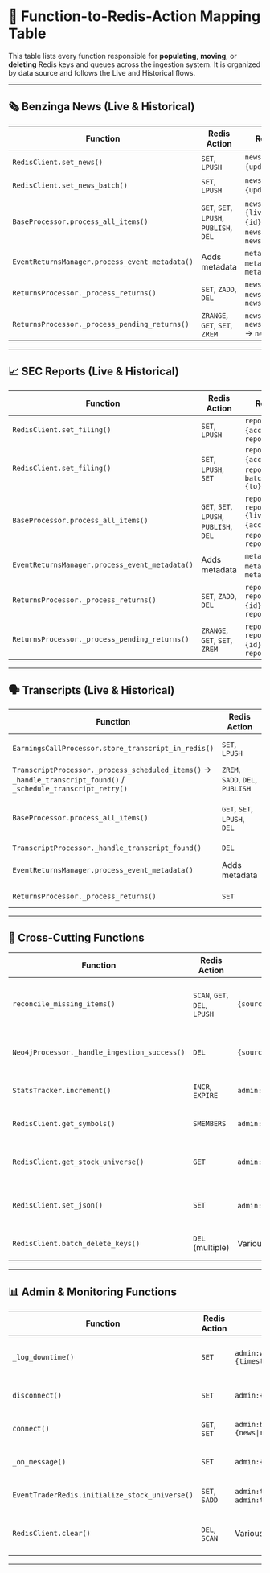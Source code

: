 # 🔗 Function-to-Redis-Action Mapping Table

This table lists every function responsible for **populating**, **moving**, or **deleting** Redis keys and queues across the ingestion system. It is organized by data source and follows the Live and Historical flows.

---

## 🗞️ Benzinga News (Live & Historical)

| Function | Redis Action | Redis Keys / Patterns | File | Flow |
|---------|---------------|------------------------|------|------|
| `RedisClient.set_news()` | `SET`, `LPUSH` | `news:live:raw:{id}.{updated}`, `news:queues:raw` | `redisDB/redisClasses.py` (called from `bz_websocket.py`) | Live |
| `RedisClient.set_news_batch()` | `SET`, `LPUSH` | `news:hist:raw:{id}.{updated}`, `news:queues:raw` | `redisDB/redisClasses.py` (called from `bz_restAPI.py`) | Historical |
| `BaseProcessor.process_all_items()` | `GET`, `SET`, `LPUSH`, `PUBLISH`, `DEL` | `news:queues:raw` → `news:{live\|hist}:processed:{id}.{updated}`, `news:queues:processed`, `news:live:processed` | `redisDB/BaseProcessor.py` (inherited by `NewsProcessor.py`) | Both |
| `EventReturnsManager.process_event_metadata()` | Adds metadata | `metadata.event`, `metadata.returns_schedule`, `metadata.instruments` | `eventReturns/EventReturnsManager.py` | Both |
| `ReturnsProcessor._process_returns()` | `SET`, `ZADD`, `DEL` | `news:withreturns:{id}`, `news:withoutreturns:{id}`, `news:pending_returns` | `eventReturns/ReturnsProcessor.py` | Both |
| `ReturnsProcessor._process_pending_returns()` | `ZRANGE`, `GET`, `SET`, `ZREM` | `news:pending_returns`, `news:withoutreturns:{id}` → `news:withreturns:{id}` | `eventReturns/ReturnsProcessor.py` | Both |

---

## 📈 SEC Reports (Live & Historical)

| Function | Redis Action | Redis Keys / Patterns | File | Flow |
|---------|---------------|------------------------|------|------|
| `RedisClient.set_filing()` | `SET`, `LPUSH` | `reports:live:raw:{accessionNo}.{filedAt}`, `reports:queues:raw` | `redisDB/redisClasses.py` (called from `sec_websocket.py`) | Live |
| `RedisClient.set_filing()` | `SET`, `LPUSH`, `SET` | `reports:hist:raw:{accessionNo}.{filedAt}`, `reports:queues:raw`, `batch:reports:{from}-{to}:fetch_complete` | `redisDB/redisClasses.py` (called from `sec_restAPI.py`) | Historical |
| `BaseProcessor.process_all_items()` | `GET`, `SET`, `LPUSH`, `PUBLISH`, `DEL` | `reports:queues:raw` → `reports:{live\|hist}:processed:{accessionNo}.{filedAt}`, `reports:queues:processed`, `reports:live:processed` | `redisDB/BaseProcessor.py` (inherited by `ReportProcessor.py`) | Both |
| `EventReturnsManager.process_event_metadata()` | Adds metadata | `metadata.event`, `metadata.returns_schedule`, `metadata.instruments` | `eventReturns/EventReturnsManager.py` | Both |
| `ReturnsProcessor._process_returns()` | `SET`, `ZADD`, `DEL` | `reports:withreturns:{id}`, `reports:withoutreturns:{id}`, `reports:pending_returns` | `eventReturns/ReturnsProcessor.py` | Both |
| `ReturnsProcessor._process_pending_returns()` | `ZRANGE`, `GET`, `SET`, `ZREM` | `reports:pending_returns`, `reports:withoutreturns:{id}` → `reports:withreturns:{id}` | `eventReturns/ReturnsProcessor.py` | Both |

---

## 🗣️ Transcripts (Live & Historical)

| Function | Redis Action | Redis Keys / Patterns | File | Flow |
|---------|---------------|------------------------|------|------|
| `EarningsCallProcessor.store_transcript_in_redis()` | `SET`, `LPUSH` | `transcripts:{live\|hist}:raw:{symbol}_{timestamp}`, `transcripts:queues:raw` | `transcripts/EarningsCallTranscripts.py` | Both |
| `TranscriptProcessor._process_scheduled_items()` → `_handle_transcript_found()` / `_schedule_transcript_retry()` | `ZREM`, `SADD`, `DEL`, `PUBLISH` | `admin:transcripts:schedule`, `admin:transcripts:processed`, `admin:transcripts:notifications` | `redisDB/TranscriptProcessor.py` | Both |
| `BaseProcessor.process_all_items()` | `GET`, `SET`, `LPUSH`, `DEL` | `transcripts:queues:raw` → `transcripts:{live\|hist}:processed:{symbol}_{timestamp}`, `transcripts:queues:processed` | `redisDB/BaseProcessor.py` (inherited by `TranscriptProcessor.py`) | Both |
| `TranscriptProcessor._handle_transcript_found()` | `DEL` | `transcripts:{live|hist}:raw:{symbol}_{timestamp}` | `redisDB/TranscriptProcessor.py` | Both |
| `EventReturnsManager.process_event_metadata()` | Adds metadata | `metadata.event`, `metadata.returns_schedule`, `metadata.instruments` | `eventReturns/EventReturnsManager.py` | Both |
| `ReturnsProcessor._process_returns()` | `SET` | `transcripts:withreturns:{id}`, `transcripts:withoutreturns:{id}` | `eventReturns/ReturnsProcessor.py` | Both |

---

## 🔄 Cross-Cutting Functions

| Function | Redis Action | Redis Keys / Patterns | File | Purpose |
|---------|---------------|------------------------|------|---------|
| `reconcile_missing_items()` | `SCAN`, `GET`, `DEL`, `LPUSH` | `{source}:withreturns:*` | `neograph/mixins/reconcile.py` | Verifies Neo4j ingestion, deletes or requeues |
| `Neo4jProcessor._handle_ingestion_success()` | `DEL` | `{source}:withreturns:{id}` | `neograph/mixins/pubsub.py` | Deletes item once Neo4j confirms write |
| `StatsTracker.increment()` | `INCR`, `EXPIRE` | `admin:operations:{type}:{id}` | `utils/stats_tracker.py` | Tracks fetch/process metrics |
| `RedisClient.get_symbols()` | `SMEMBERS` | `admin:tradable_universe:symbols` | `redisDB/redisClasses.py` | Gets set of valid symbols for filtering |
| `RedisClient.get_stock_universe()` | `GET` | `admin:tradable_universe:stock_universe` | `redisDB/redisClasses.py` | Gets DataFrame of universe metadata |
| `RedisClient.set_json()` | `SET` | `admin:*` various admin keys | `redisDB/redisClasses.py` | Stores JSON data for admin purposes |
| `RedisClient.batch_delete_keys()` | `DEL` (multiple) | Various patterns | `redisDB/redisClasses.py` | Batch deletion for cleanup |

---

## 📊 Admin & Monitoring Functions

| Function | Redis Action | Redis Keys / Patterns | File | Purpose |
|---------|---------------|------------------------|------|---------|
| `_log_downtime()` | `SET` | `admin:websocket_downtime:{source}:{timestamp}` | `benzinga/bz_websocket.py`, `secReports/sec_websocket.py` | Tracks WebSocket connection issues |
| `disconnect()` | `SET` | `admin:{news\|reports}:shutdown_state` | `benzinga/bz_websocket.py`, `secReports/sec_websocket.py` | Saves state before clean shutdown |
| `connect()` | `GET`, `SET` | `admin:backfill:{news\|reports}_restart_gap` | `benzinga/bz_websocket.py`, `secReports/sec_websocket.py` | Detects restarts and logs gaps |
| `_on_message()` | `SET` | `admin:{news\|reports}:last_message_time` | `benzinga/bz_websocket.py`, `secReports/sec_websocket.py` | Tracks last received message |
| `EventTraderRedis.initialize_stock_universe()` | `SET`, `SADD` | `admin:tradable_universe:stock_universe`, `admin:tradable_universe:symbols` | `redisDB/redisClasses.py` | Initializes tradable universe |
| `RedisClient.clear()` | `DEL`, `SCAN` | Various patterns based on prefix | `redisDB/redisClasses.py` | Clears Redis data with preservation options |

---
